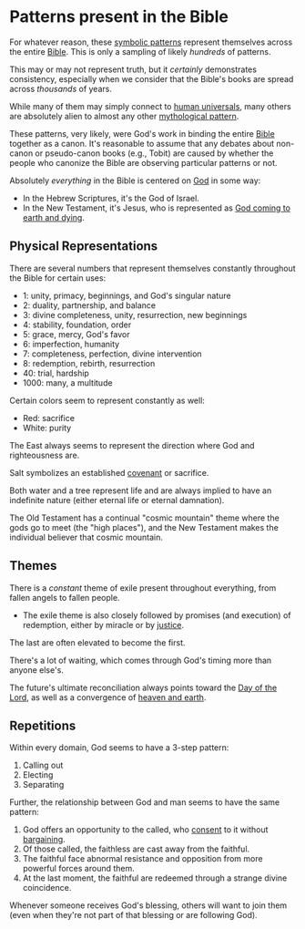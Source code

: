 
# Patterns present in the Bible

For whatever reason, these [symbolic patterns](symbols.md) represent themselves across the entire [Bible](bible.md). This is only a sampling of likely *hundreds* of patterns.

This may or may not represent truth, but it *certainly* demonstrates consistency, especially when we consider that the Bible's books are spread across *thousands* of years.

While many of them may simply connect to [human universals](humanity-universals.md), many others are absolutely alien to almost any other [mythological pattern](stories-myths.md).

These patterns, very likely, were God's work in binding the entire [Bible](bible.md) together as a canon. It's reasonable to assume that any debates about non-canon or pseudo-canon books (e.g., Tobit) are caused by whether the people who canonize the Bible are observing particular patterns or not.

Absolutely *everything* in the Bible is centered on [God](god.md) in some way:

- In the Hebrew Scriptures, it's the God of Israel.
- In the New Testament, it's Jesus, who is represented as [God coming to earth and dying](jesus-gospel.md).

## Physical Representations

There are several numbers that represent themselves constantly throughout the Bible for certain uses:

- 1: unity, primacy, beginnings, and God's singular nature
- 2: duality, partnership, and balance
- 3: divine completeness, unity, resurrection, new beginnings
- 4: stability, foundation, order
- 5: grace, mercy, God's favor
- 6: imperfection, humanity
- 7: completeness, perfection, divine intervention
- 8: redemption, rebirth, resurrection
- 40: trial, hardship
- 1000: many, a multitude

Certain colors seem to represent constantly as well:

- Red: sacrifice
- White: purity

The East always seems to represent the direction where God and righteousness are.

Salt symbolizes an established [covenant](god-contracts.md) or sacrifice.

Both water and a tree represent life and are always implied to have an indefinite nature (either eternal life or eternal damnation).

The Old Testament has a continual "cosmic mountain" theme where the gods go to meet (the "high places"), and the New Testament makes the individual believer that cosmic mountain.

## Themes

There is a *constant* theme of exile present throughout everything, from fallen angels to fallen people.

- The exile theme is also closely followed by promises (and execution) of redemption, either by miracle or by [justice](morality-justice.md).

The last are often elevated to become the first.

There's a lot of waiting, which comes through God's timing more than anyone else's.

The future's ultimate reconciliation always points toward the [Day of the Lord](jesus-returns.md), as well as a convergence of [heaven and earth](https://theologos.site/millennium/).

## Repetitions

Within every domain, God seems to have a 3-step pattern:

1. Calling out
2. Electing
3. Separating

Further, the relationship between God and man seems to have the same pattern:

1. God offers an opportunity to the called, who [consent](contracts.md) to it without [bargaining](people-conflicts.md).
2. Of those called, the faithless are cast away from the faithful.
3. The faithful face abnormal resistance and opposition from more powerful forces around them.
4. At the last moment, the faithful are redeemed through a strange divine coincidence.

Whenever someone receives God's blessing, others will want to join them (even when they're not part of that blessing or are following God).
